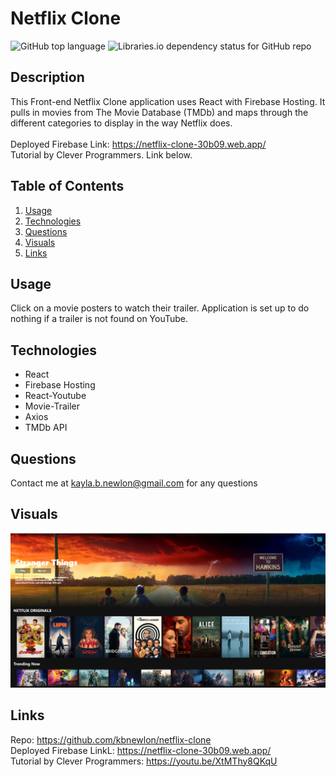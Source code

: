 # Netflix Clone


![GitHub top language](https://img.shields.io/github/languages/top/kbnewlon/netflix-clone) ![Libraries.io dependency status for GitHub repo](https://img.shields.io/badge/license-MIT_License-yellowgreen)

## Description
This Front-end Netflix Clone application uses React with Firebase Hosting. It pulls in movies from The Movie Database (TMDb) and maps through the different categories to display in the way Netflix does. 
<br><br>
Deployed Firebase Link: https://netflix-clone-30b09.web.app/
<br>
Tutorial by Clever Programmers. Link below.


## **Table of Contents**
1. [Usage](#usage)
2. [Technologies](#technologies)
3. [Questions](#questions)
4. [Visuals](#visuals)
5. [Links](#links)


## **Usage**
Click on a movie posters to watch their trailer. Application is set up to do nothing if a trailer is not found on YouTube. 

## **Technologies**
* React
* Firebase Hosting
* React-Youtube
* Movie-Trailer
* Axios
* TMDb API

## **Questions**
Contact me at kayla.b.newlon@gmail.com for any questions 

## **Visuals**
![Screenshot of Application](readme-images/screenshot_app.PNG)

## **Links**
Repo: https://github.com/kbnewlon/netflix-clone<br>
Deployed Firebase LinkL: https://netflix-clone-30b09.web.app/<br>
Tutorial by Clever Programmers: https://youtu.be/XtMThy8QKqU 